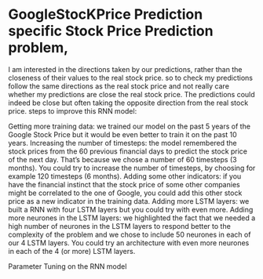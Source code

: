 # GoogleStocKPrice Prediction specific Stock Price Prediction problem, 
 I am   interested in the directions taken by our predictions, rather than the closeness of their values to the real stock price. 
 so to check my predictions follow the same directions as the real stock price and not  really care whether my  predictions are close the real stock price. 
 The predictions could indeed be close but often taking the opposite direction from the real stock price.
 steps to  improve this RNN model:

Getting more training data: we trained our model on the past 5 years of the Google Stock Price but it would be even better to train it on the past 10 years.
Increasing the number of timesteps: the model remembered the stock prices from the 60 previous financial days to predict the stock price of the next day. That’s because we chose a number of 60 timesteps (3 months). You could try to increase the number of timesteps, by choosing for example 120 timesteps (6 months).
Adding some other indicators: if you have the financial instinct that the stock price of some other companies might be correlated to the one of Google, you could add this other stock price as a new indicator in the training data.
Adding more LSTM layers: we built a RNN with four LSTM layers but you could try with even more.
Adding more neurones in the LSTM layers: we highlighted the fact that we needed a high number of neurones in the LSTM layers to respond better to the complexity of the problem and we chose to include 50 neurones in each of our 4 LSTM layers. You could try an architecture with even more neurones in each of the 4 (or more) LSTM layers.

Parameter Tuning on the RNN model
